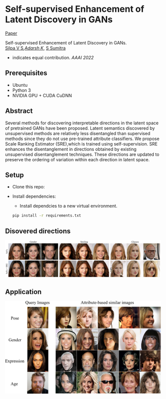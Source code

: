 # Self-supervised Enhancement of Latent Discovery in GANs
[Paper](link)

Self-supervised Enhancement of Latent Discovery in GANs. \
[Silpa V S](silpavs.43@gmail.com)*,[Adarsh K](kadarsh22@gmail.com)*, [S Sumitra](https://www.iist.ac.in/mathematics/sumitra)
* indicates equal contribution.
*AAAI 2022*

## Prerequisites
- Ubuntu
- Python 3
- NVIDIA GPU + CUDA CuDNN

## Abstract
Several methods for discovering interpretable directions in the latent space of pretrained GANs have been proposed. Latent semantics discovered by unsupervised methods are relatively less disentangled than supervised methods since they do not
use pre-trained attribute classifiers. We propose Scale Ranking Estimator (SRE),which is trained using self-supervision. SRE enhances the disentanglement in directions obtained by existing unsupervised disentanglement techniques. These directions are updated to preserve the ordering of variation within each direction in latent space.


<a name="setup"/>
<a name="application"/>

## Setup

- Clone this repo:


- Install dependencies:
	- Install dependcies to a new virtual environment.
	```bash
	pip install -r requirements.txt
	```
 
## Disovered directions
<img src='result.pdf' width=800>

## Application
<img src='application.pdf' width=800>

